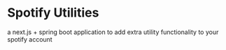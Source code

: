 # Spotify Utilities
a next.js + spring boot application to add extra utility functionality to your spotify account 
